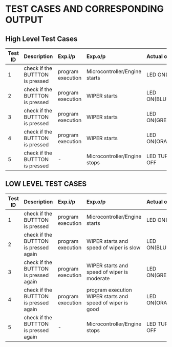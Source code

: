 # TEST CASES AND CORRESPONDING OUTPUT
## High Level Test Cases
|Test ID|	Description|	Exp.i/p	|Exp.o/p|	Actual o/p|	STATUS|
|-------|:-----------|:-------|:-----|:---|:---|
|1|check if the BUTTTON is pressed|program execution|Microcontroller/Engine starts|LED ON(RED)|PASS|
|2|check if the BUTTTON is pressed|program execution|WIPER starts|LED ON(BLUE)|PASS|
|3|check if the BUTTTON is pressed|program execution|WIPER starts|LED ON(GREEN)|PASS|
|4|check if the BUTTTON is pressed|program execution|WIPER starts|LED ON(ORANGE)|PASS|
|5|check if the BUTTTON is pressed|-|Microcontroller/Engine stops|LED TURNED OFF|PASS|

## LOW LEVEL TEST CASES
|Test ID	|Description|	Exp.i/p	|Exp.o/p|	Actual o/p|	STATUS|
|-------|:-----------|:-------|:-----|:---|:---|
|1|	check if the BUTTTON is pressed|	program execution|	Microcontroller/Engine starts|	LED ON(RED)|	PASS|
|2|	check if the BUTTTON is pressed again|	program execution|	WIPER starts and speed of wiper is slow	|LED ON(BLUE)|	PASS|
|3|	check if the BUTTTON is pressed again	|program execution	|WIPER starts and speed of wiper is moderate|	LED ON(GREEN)|	PASS|
|4|	check if the BUTTTON is pressed again|	program execution|	program execution WIPER starts and speed of wiper is good|LED ON(ORANGE)|	PASS|
|5|	check if the BUTTTON is pressed again|	-|	Microcontroller/Engine stops|	LED TURNED OFF|	PASS|
